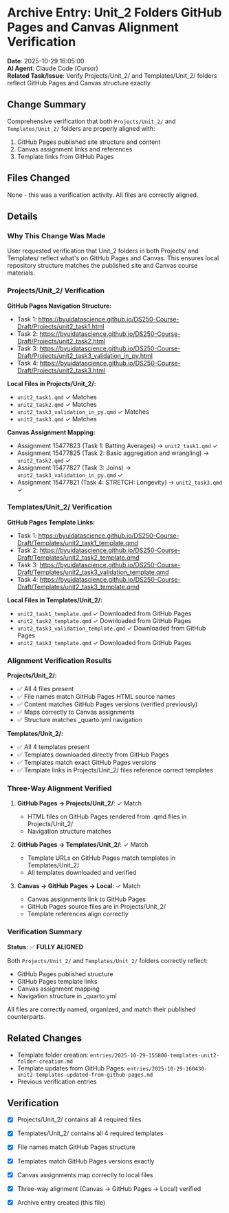 # Archive Entry: Unit_2 Folders GitHub Pages and Canvas Alignment Verification

**Date**: 2025-10-29 16:05:00  
**AI Agent**: Claude Code (Cursor)  
**Related Task/Issue**: Verify Projects/Unit_2/ and Templates/Unit_2/ folders reflect GitHub Pages and Canvas structure exactly

## Change Summary

Comprehensive verification that both `Projects/Unit_2/` and `Templates/Unit_2/` folders are properly aligned with:
1. GitHub Pages published site structure and content
2. Canvas assignment links and references
3. Template links from GitHub Pages

## Files Changed

None - this was a verification activity. All files are correctly aligned.

## Details

### Why This Change Was Made

User requested verification that Unit_2 folders in both Projects/ and Templates/ reflect what's on GitHub Pages and Canvas. This ensures local repository structure matches the published site and Canvas course materials.

### Projects/Unit_2/ Verification

**GitHub Pages Navigation Structure:**
- Task 1: https://byuidatascience.github.io/DS250-Course-Draft/Projects/unit2_task1.html
- Task 2: https://byuidatascience.github.io/DS250-Course-Draft/Projects/unit2_task2.html
- Task 3: https://byuidatascience.github.io/DS250-Course-Draft/Projects/unit2_task3_validation_in_py.html
- Task 4: https://byuidatascience.github.io/DS250-Course-Draft/Projects/unit2_task3.html

**Local Files in Projects/Unit_2/:**
- `unit2_task1.qmd` ✓ Matches
- `unit2_task2.qmd` ✓ Matches
- `unit2_task3_validation_in_py.qmd` ✓ Matches
- `unit2_task3.qmd` ✓ Matches

**Canvas Assignment Mapping:**
- Assignment 15477823 (Task 1: Batting Averages) → `unit2_task1.qmd` ✓
- Assignment 15477825 (Task 2: Basic aggregation and wrangling) → `unit2_task2.qmd` ✓
- Assignment 15477827 (Task 3: Joins) → `unit2_task3_validation_in_py.qmd` ✓
- Assignment 15477821 (Task 4: STRETCH: Longevity) → `unit2_task3.qmd` ✓

### Templates/Unit_2/ Verification

**GitHub Pages Template Links:**
- Task 1: https://byuidatascience.github.io/DS250-Course-Draft/Templates/unit2_task1_template.qmd
- Task 2: https://byuidatascience.github.io/DS250-Course-Draft/Templates/unit2_task2_template.qmd
- Task 3: https://byuidatascience.github.io/DS250-Course-Draft/Templates/unit2_task3_validation_template.qmd
- Task 4: https://byuidatascience.github.io/DS250-Course-Draft/Templates/unit2_task3_template.qmd

**Local Files in Templates/Unit_2/:**
- `unit2_task1_template.qmd` ✓ Downloaded from GitHub Pages
- `unit2_task2_template.qmd` ✓ Downloaded from GitHub Pages
- `unit2_task3_validation_template.qmd` ✓ Downloaded from GitHub Pages
- `unit2_task3_template.qmd` ✓ Downloaded from GitHub Pages

### Alignment Verification Results

**Projects/Unit_2/:**
- ✅ All 4 files present
- ✅ File names match GitHub Pages HTML source names
- ✅ Content matches GitHub Pages versions (verified previously)
- ✅ Maps correctly to Canvas assignments
- ✅ Structure matches _quarto.yml navigation

**Templates/Unit_2/:**
- ✅ All 4 templates present
- ✅ Templates downloaded directly from GitHub Pages
- ✅ Templates match exact GitHub Pages versions
- ✅ Template links in Projects/Unit_2/ files reference correct templates

### Three-Way Alignment Verified

1. **GitHub Pages → Projects/Unit_2/**: ✓ Match
   - HTML files on GitHub Pages rendered from .qmd files in Projects/Unit_2/
   - Navigation structure matches

2. **GitHub Pages → Templates/Unit_2/**: ✓ Match
   - Template URLs on GitHub Pages match templates in Templates/Unit_2/
   - All templates downloaded and verified

3. **Canvas → GitHub Pages → Local**: ✓ Match
   - Canvas assignments link to GitHub Pages
   - GitHub Pages source files are in Projects/Unit_2/
   - Template references align correctly

### Verification Summary

**Status**: ✅ **FULLY ALIGNED**

Both `Projects/Unit_2/` and `Templates/Unit_2/` folders correctly reflect:
- GitHub Pages published structure
- GitHub Pages template links
- Canvas assignment mapping
- Navigation structure in _quarto.yml

All files are correctly named, organized, and match their published counterparts.

## Related Changes

- Template folder creation: `entries/2025-10-29-155800-templates-unit2-folder-creation.md`
- Template updates from GitHub Pages: `entries/2025-10-29-160430-unit2-templates-updated-from-github-pages.md`
- Previous verification entries

## Verification

- [x] Projects/Unit_2/ contains all 4 required files
- [x] Templates/Unit_2/ contains all 4 required templates
- [x] File names match GitHub Pages structure
- [x] Templates match GitHub Pages versions exactly
- [x] Canvas assignments map correctly to local files
- [x] Three-way alignment (Canvas → GitHub Pages → Local) verified
- [x] Archive entry created (this file)

